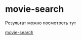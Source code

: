 # movie-search
Результат можно посмотреть тут

[movie-search](https://website-marischa.github.io/movie-search/)
